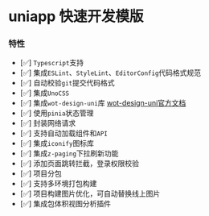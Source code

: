 # uniapp 快速开发模版

### 特性

- [✅] `Typescript`支持
- [✅] 集成`ESLint`、`StyleLint`、`EditorConfig`代码格式规范
- [✅] 自动校验`git`提交代码格式
- [✅] 集成`UnoCSS`
- [✅] 集成`wot-design-uni`库 [wot-design-uni官方文档](https://wot-design-uni.cn/)
- [✅] 使用`pinia`状态管理
- [✅] 封装网络请求
- [✅] 支持自动加载组件和`API`
- [✅] 集成`iconify`图标库
- [✅] 集成`z-paging`下拉刷新功能
- [✅] 添加页面跳转拦截，登录权限校验
- [✅] 项目分包
- [✅] 支持多环境打包构建
- [✅] 项目构建图片优化，可自动替换线上图片
- [✅] 集成包体积视图分析插件
